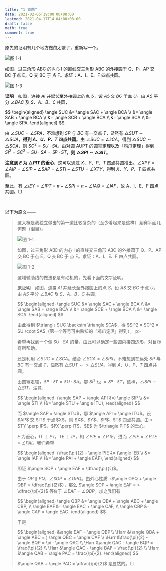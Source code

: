 ```yaml
---
title: "1 首题"
date: 2021-02-05T19:00:00+08:00
lastmod: 2021-04-17T14:04:00+08:00
draft: false
math: true
comment: true
---
```


原先的证明有几个地方做的太繁了，重新写一个。

![图 1-1][1-1]

如图，过三角形 ABC 的内心 I 的直线交三角形 ABC 的外接圆于 Q、P。AP 交 BC 于点 E，Q 交 BC 于 点 F。求证：A、I、E、F 四点共圆。

![图 1-3][1-3]

**证明**　如图，连接 $AI$ 并延长至外接圆上的点 $S$，设 $AS$ 交 $BC$ 于点 $U$。由 $AS$ 平分 $\angle BAC$ 及 $S$、$A$、$B$、$C$ 共圆，

<div>
$$
\begin{aligned}
\angle SUC &= \angle SAC + \angle BCA \\
           &= \angle SAB + \angle BCA \\
           &= \angle SCB + \angle BCA \\
           &= \angle SCA \\
           &= \angle SPA.
\end{aligned}
$$
</div>

由 $\angle SUC = \angle SPA$，不难想到 $SP$ 与 $BC$ 有一交点 $T$，显然有 $\triangle SUT \sim \triangle SUA$，**得到 $A$、$U$、$P$、$T$ 四点共圆**。由 $\angle SUC = \angle SCA$，得到 $\triangle SUC \sim \triangle SCA$，则 $SC^2 = SU \cdot SA$。由对圆 AUPT 的圆幂定理以及「鸡爪定理」得到 $SI^2 = SC^2 = SU \cdot SA = SP \cdot ST$，**则 $\triangle SPI \sim \triangle SIT$**。

**注意到 $E$ 为 $\triangle PIT$ 的垂心**。这可以通过 $X$、$Y$、$P$、$T$ 四点共圆推出。$\angle XPY = \angle AIP = \angle SIP - \angle SAP = \angle STI - \angle STU = \angle XTY$，得到 $X$、$Y$、$P$、$T$ 四点共圆。

至此，有 $\angle IEY = \angle IPT = \pi - \angle SPI = \pi - \angle IAQ = \angle IAF$，故 A、I、E、F 四点共圆。$\Box$

<br>

以下为原文——

> 这大概是我独立做出的第一道比较复杂的（至少看起来是这样）竞赛平面几何题（泪目）。
> 
> ![图 1-1][1-1]
> 
> 如图，过三角形 ABC 的内心 I 的直线交三角形 ABC 的外接圆于 Q、P。AP 交 BC 于点 E，Q 交 BC 于 点 F。求证：A、I、E、F 四点共圆。
> 
> ![图 1-2][1-2]
> 
> 这堆辅助线的做法都是有动机的，先看下面的文字证明。
> 
> **原证明**　如图，连接 $AI$ 并延长至外接圆上的点 $S$，设 $AS$ 交 $BC$ 于点 $U$。由 $AS$ 平分 $\angle BAC$ 及 $S$、$A$、$B$、$C$ 共圆，
> 
> <div>
> $$
> \begin{aligned}
> \angle SUC &= \angle SAC + \angle BCA \\
>            &= \angle SAB + \angle BCA \\
>            &= \angle SCB + \angle BCA \\
>            &= \angle SCA.
> \end{aligned}
> $$
> </div>
> 
> <p class="no-indent">由此得到 $\triangle SUC \backsim \triangle SCA$，得 $SI^2 = SC^2 = SU \cdot SA$（第一个等号可由熟知的「鸡爪定理」得到）。</> p>
> 
> 希望再找到一个像 $SU \cdot SA$ 的量，由此可以确定一些圆内接四边形，对目标有所帮助。
> 
> 还是利用 $\angle SUC = \angle SCA$。结合 $\angle SCA = \angle SPA$，不难想到在远处 $SP$ 与 $BC$ 有一交点 $T$，显然有 $\triangle SUT \backsim > \triangle SUA$，得到 $A$、$U$、$P$、$T$ 四点共圆。
> 
> 由圆幂定理，$SP \cdot ST = SU \cdot SA$。那 $SI^2$ 也 $= SP \cdot ST$，这样，$\triangle SPI \backsim \triangle SIT$。注意，
> 
> <div>
> $$
> \begin{aligned}
> (\angle SAP + \angle API &=) \angle SIP \\
>                          &= \angle STI \\
>                         (&= \angle STU + \angle ITU),
> \end{aligned}
> $$
> </div>
> 
> <p class="no-indent">而 $\angle SAP = \angle STU$，那 $\angle API = \angle ITU$。设 $AP$ 交 $IT$ 于点 $X$，则 $X$、$Y$、$P$、$T$ 四点共圆。由 > $TY \perp IP$，$PX \perp IT$，$E$ 为 $\triangle PIT$ 的垂心。</p>
> 
> $E$ 为垂心，$IT \perp PT$，$TE \perp IP$，知 $\angle PIE = \angle PTE$，进而 $\angle PIE = \angle PTE = \angle PAI$。我们希望
> 
> <div>
> $$
> \begin{aligned}
> (\frac{\pi}{2} - \angle PIE &= )\angle IEB \\
>                             &= \angle IAF \\
>                            (&= \angle PAI + \angle EAF),
> \end{aligned}
> $$
> </div>
> 
> <p class="no-indent">即证 $\angle SOP + \angle EAF = \dfrac{\pi}{2}$。</p>
> 
> 由于 $OP \parallel PQ$，$\angle SOP = \angle OPQ$。由外心性质（$\angle OPQ + \angle QBP = \dfrac{\pi}{2}$），那么 $\angle SOP + \angle EAF = > \dfrac{\pi}{2}$ 等价于 $\angle EAF = \angle QBP$。加之我们有
> 
> <div>
> $$
> \begin{aligned}
> \angle QBP &= \angle QBA + \angle ABC + \angle CBP, \\
> \angle EAF &= \angle EAC + \angle CAF, \\
> \angle CBP &= \angle CAP = \angle EAC.
> \end{aligned}
> $$
> </div>
> 
> <p class="no-indent">于是</p>
> 
> <div>
> $$
> \begin{aligned}
>       &\angle EAF = \angle QBP \\
> \Harr &(\angle QBA + \angle ABC = ) \angle QBC = \angle CAF \\
> \Harr &\frac{\pi}{2} - \angle BQP = \pi - \angle QAC \\
> \Harr &\angle QAC - \angle BQP = \frac{\pi}{2} \\
> \Harr &\angle QAC - \angle BAP = \frac{\pi}{2} \\
> \Harr &\angle QAB + \angle PAC = \frac{\pi}{2}.
> \end{aligned}
> $$
> </div>
> 
> $\angle QAB + \angle PAC = \dfrac{\pi}{2}$ 是显然的。$\Box$

[1-1]: /images/1-first-problem-img1.png
[1-2]: /images/1-first-problem-img2.png
[1-3]: /images/1-first-problem-img3.png